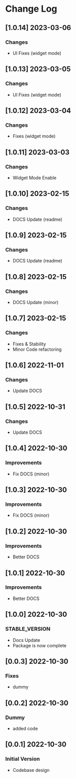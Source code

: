 # Change Log

## [1.0.14] 2023-03-06
### Changes

- UI Fixes (widget mode)

## [1.0.13] 2023-03-05
### Changes

- UI Fixes (widget mode)

## [1.0.12] 2023-03-04
### Changes

- Fixes (widget mode)

## [1.0.11] 2023-03-03
### Changes

- Widget Mode Enable

## [1.0.10] 2023-02-15
### Changes

- DOCS Update (readme)

## [1.0.9] 2023-02-15
### Changes

- DOCS Update (readme)

## [1.0.8] 2023-02-15
### Changes

- DOCS Update (minor)

## [1.0.7] 2023-02-15
### Changes

- Fixes & Stability
- Minor Code refactoring

## [1.0.6] 2022-11-01
### Changes

- Update DOCS

## [1.0.5] 2022-10-31
### Changes

- Update DOCS

## [1.0.4] 2022-10-30
### Improvements

- Fix DOCS (minor)

## [1.0.3] 2022-10-30
### Improvements

- Fix DOCS (minor)

## [1.0.2] 2022-10-30
### Improvements

- Better DOCS 

## [1.0.1] 2022-10-30
### Improvements

- Better DOCS 

## [1.0.0] 2022-10-30
### STABLE_VERSION

- Docs Update
- Package is now complete

## [0.0.3] 2022-10-30
### Fixes

- dummy

## [0.0.2] 2022-10-30
### Dummy

- added code

## [0.0.1] 2022-10-30
### Initial Version

- Codebase design
